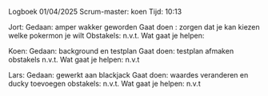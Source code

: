 Logboek 01/04/2025
Scrum-master: koen
Tijd: 10:13

Jort: 
Gedaan: amper wakker geworden
Gaat doen : zorgen dat je kan kiezen welke pokermon je wilt
Obstakels: n.v.t.
Wat gaat je helpen:

Koen: 
Gedaan: background en testplan
Gaat doen: testplan afmaken
obstakels n.v.t.
Wat gaat je helpen: n.v.t

Lars:
Gedaan: gewerkt aan blackjack
Gaat doen: waardes veranderen en ducky toevoegen
obstakels: n.v.t.
Wat gaat je helpen: n.v.t